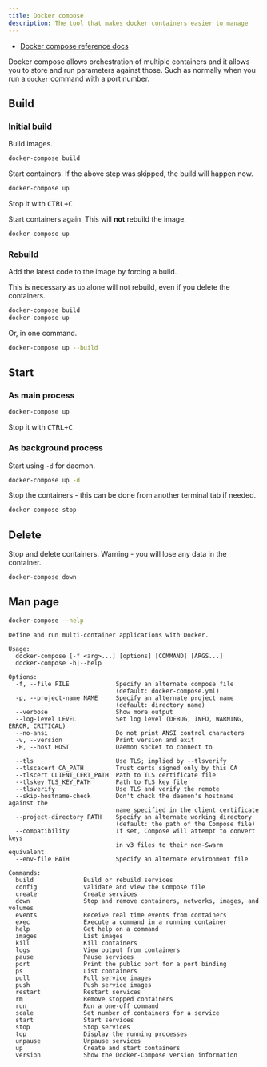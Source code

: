 ```yaml
---
title: Docker compose
description: The tool that makes docker containers easier to manage
---
```


- [Docker compose reference docs](https://docs.docker.com/compose/reference/overview/)

Docker compose allows orchestration of multiple containers and it allows you to store and run parameters against those. Such as normally when you run a `docker` command with a port number.

## Build

### Initial build

Build images.

```sh
docker-compose build
```

Start containers. If the above step was skipped, the build will happen now.

```sh
docker-compose up
```

Stop it with <kbd>CTRL+C</kbd>

Start containers again. This will **not** rebuild the image.

```sh
docker-compose up
```

### Rebuild

Add the latest code to the image by forcing a build.

This is necessary as `up` alone will not rebuild, even if you delete the containers.

```sh
docker-compose build
docker-compose up
```

Or, in one command.

```sh
docker-compose up --build
```

## Start

### As main process

```sh
docker-compose up
```

Stop it with <kbd>CTRL+C</kbd>


### As background process

Start using `-d` for daemon.

```sh
docker-compose up -d
```

Stop the containers - this can be done from another terminal tab if needed.

```sh
docker-compose stop
```


## Delete

Stop and delete containers. Warning - you will lose any data in the container.

```sh
docker-compose down
```
## Man page

```sh
docker-compose --help
```

```
Define and run multi-container applications with Docker.

Usage:
  docker-compose [-f <arg>...] [options] [COMMAND] [ARGS...]
  docker-compose -h|--help

Options:
  -f, --file FILE             Specify an alternate compose file
                              (default: docker-compose.yml)
  -p, --project-name NAME     Specify an alternate project name
                              (default: directory name)
  --verbose                   Show more output
  --log-level LEVEL           Set log level (DEBUG, INFO, WARNING, ERROR, CRITICAL)
  --no-ansi                   Do not print ANSI control characters
  -v, --version               Print version and exit
  -H, --host HOST             Daemon socket to connect to

  --tls                       Use TLS; implied by --tlsverify
  --tlscacert CA_PATH         Trust certs signed only by this CA
  --tlscert CLIENT_CERT_PATH  Path to TLS certificate file
  --tlskey TLS_KEY_PATH       Path to TLS key file
  --tlsverify                 Use TLS and verify the remote
  --skip-hostname-check       Don't check the daemon's hostname against the
                              name specified in the client certificate
  --project-directory PATH    Specify an alternate working directory
                              (default: the path of the Compose file)
  --compatibility             If set, Compose will attempt to convert keys
                              in v3 files to their non-Swarm equivalent
  --env-file PATH             Specify an alternate environment file

Commands:
  build              Build or rebuild services
  config             Validate and view the Compose file
  create             Create services
  down               Stop and remove containers, networks, images, and volumes
  events             Receive real time events from containers
  exec               Execute a command in a running container
  help               Get help on a command
  images             List images
  kill               Kill containers
  logs               View output from containers
  pause              Pause services
  port               Print the public port for a port binding
  ps                 List containers
  pull               Pull service images
  push               Push service images
  restart            Restart services
  rm                 Remove stopped containers
  run                Run a one-off command
  scale              Set number of containers for a service
  start              Start services
  stop               Stop services
  top                Display the running processes
  unpause            Unpause services
  up                 Create and start containers
  version            Show the Docker-Compose version information
  ```
